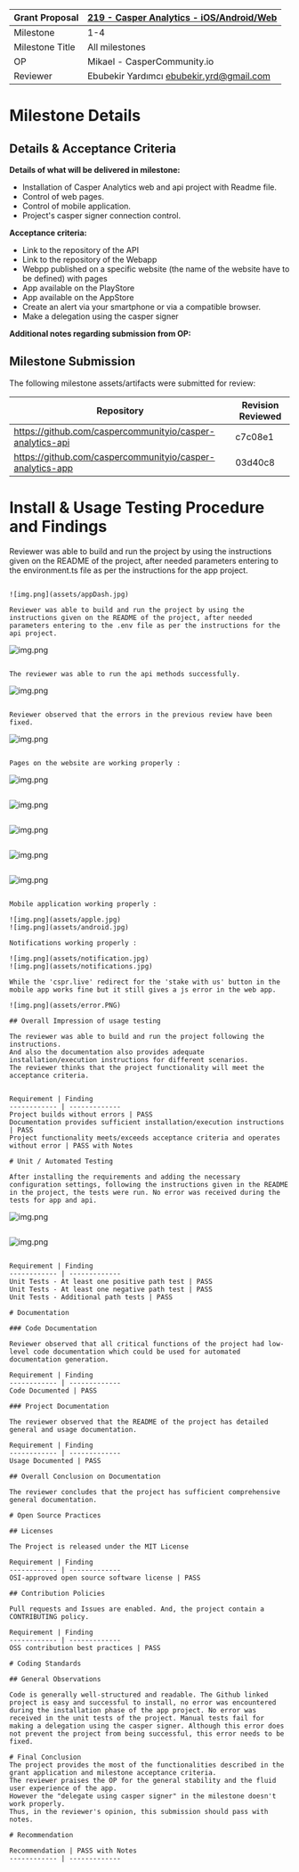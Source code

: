 Grant Proposal | [219 - Casper Analytics - iOS/Android/Web](https://portal.devxdao.com/public-proposals/219)
------------ | -------------
Milestone | 1-4
Milestone Title | All milestones
OP | Mikael - CasperCommunity.io
Reviewer | Ebubekir Yardımcı <ebubekir.yrd@gmail.com>

# Milestone Details

## Details & Acceptance Criteria

**Details of what will be delivered in milestone:**

- Installation of Casper Analytics web and api project with Readme file.
- Control of web pages.
- Control of mobile application.
- Project's casper signer connection control.

**Acceptance criteria:**

- Link to the repository of the API 
- Link to the repository of the Webapp 
- Webpp published on a specific website (the name of the website have to be defined) with pages
- App available on the PlayStore
- App available on the AppStore
- Create an alert via your smartphone or via a compatible browser.
- Make a delegation using the casper signer

**Additional notes regarding submission from OP:**



## Milestone Submission

The following milestone assets/artifacts were submitted for review:

Repository | Revision Reviewed
------------ | -------------
https://github.com/caspercommunityio/casper-analytics-api | c7c08e1
https://github.com/caspercommunityio/casper-analytics-app | 03d40c8

# Install & Usage Testing Procedure and Findings

Reviewer was able to build and run the project by using the instructions given on the README of the project, after needed parameters entering to the environment.ts file as per the instructions for the app project.
```

![img.png](assets/appDash.jpg)

Reviewer was able to build and run the project by using the instructions given on the README of the project, after needed parameters entering to the .env file as per the instructions for the api project.
```
![img.png](assets/apiServe.PNG)
```

The reviewer was able to run the api methods successfully.
 ```
![img.png](assets/apiJobs.PNG)
```

Reviewer observed that the errors in the previous review have been fixed.  

```
![img.png](assets/WebRunning.PNG)
```

Pages on the website are working properly :

```
![img.png](assets/Validators.PNG)
```
```
![img.png](assets/Dashboard.PNG)
```
```
![img.png](assets/Validator.PNG)
```
```
![img.png](assets/Deployments.PNG)
```
```
![img.png](assets/Calculator.PNG)
```

Mobile application working properly : 

![img.png](assets/apple.jpg)
![img.png](assets/android.jpg)

Notifications working properly : 

![img.png](assets/notification.jpg)
![img.png](assets/notifications.jpg)

While the 'cspr.live' redirect for the 'stake with us' button in the mobile app works fine but it still gives a js error in the web app.  

![img.png](assets/error.PNG)

## Overall Impression of usage testing

The reviewer was able to build and run the project following the instructions.
And also the documentation also provides adequate installation/execution instructions for different scenarios. 
The reviewer thinks that the project functionality will meet the acceptance criteria.


Requirement | Finding
------------ | -------------
Project builds without errors | PASS
Documentation provides sufficient installation/execution instructions | PASS
Project functionality meets/exceeds acceptance criteria and operates without error | PASS with Notes

# Unit / Automated Testing

After installing the requirements and adding the necessary configuration settings, following the instructions given in the README in the project, the tests were run. No error was received during the tests for app and api. 

```
![img.png](assets/apiTest.PNG)
```

```
![img.png](assets/webTest.PNG)
```

Requirement | Finding
------------ | -------------
Unit Tests - At least one positive path test | PASS
Unit Tests - At least one negative path test | PASS
Unit Tests - Additional path tests | PASS

# Documentation

### Code Documentation

Reviewer observed that all critical functions of the project had low-level code documentation which could be used for automated documentation generation.

Requirement | Finding
------------ | -------------
Code Documented | PASS

### Project Documentation

The reviewer observed that the README of the project has detailed general and usage documentation.

Requirement | Finding
------------ | -------------
Usage Documented | PASS

## Overall Conclusion on Documentation

The reviewer concludes that the project has sufficient comprehensive general documentation. 

# Open Source Practices

## Licenses

The Project is released under the MIT License

Requirement | Finding
------------ | -------------
OSI-approved open source software license | PASS

## Contribution Policies

Pull requests and Issues are enabled. And, the project contain a CONTRIBUTING policy. 

Requirement | Finding
------------ | -------------
OSS contribution best practices | PASS

# Coding Standards

## General Observations

Code is generally well-structured and readable. The Github linked project is easy and successful to install, no error was encountered during the installation phase of the app project. No error was received in the unit tests of the project. Manual tests fail for making a delegation using the casper signer. Although this error does not prevent the project from being successful, this error needs to be fixed.

# Final Conclusion
The project provides the most of the functionalities described in the grant application and milestone acceptance criteria. 
The reviewer praises the OP for the general stability and the fluid user experience of the app.
However the "delegate using casper signer" in the milestone doesn't work properly. 
Thus, in the reviewer's opinion, this submission should pass with notes.

# Recommendation

Recommendation | PASS with Notes
------------ | -------------

